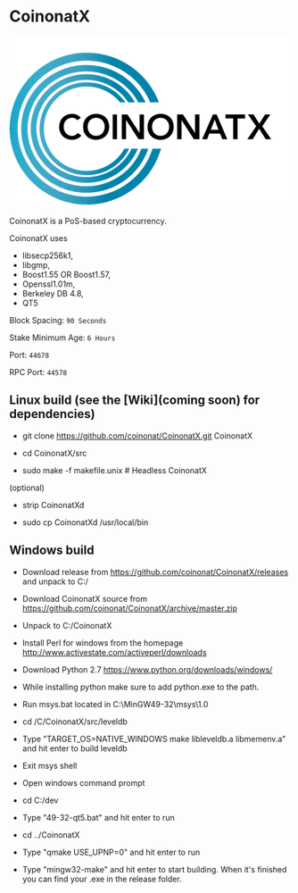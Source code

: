 # CoinonatX

![CoinonatX](logo.png)

CoinonatX is a PoS-based cryptocurrency.

CoinonatX uses
- libsecp256k1,
- libgmp,
- Boost1.55 OR Boost1.57,
- Openssl1.01m,
- Berkeley DB 4.8,
- QT5


Block Spacing: `90 Seconds`

Stake Minimum Age: `6 Hours`

Port: `44678`

RPC Port: `44578`


Linux build (see the [Wiki](coming soon) for dependencies)
-----------
- git clone https://github.com/coinonat/CoinonatX.git CoinonatX

- cd CoinonatX/src

- sudo make -f makefile.unix            # Headless CoinonatX

(optional)

- strip CoinonatXd

- sudo cp CoinonatXd /usr/local/bin




Windows build
-------------

- Download release from https://github.com/coinonat/CoinonatX/releases and unpack to C:/

- Download CoinonatX source from https://github.com/coinonat/CoinonatX/archive/master.zip

 - Unpack to C:/CoinonatX

- Install Perl for windows from the homepage http://www.activestate.com/activeperl/downloads

- Download Python 2.7 https://www.python.org/downloads/windows/

 - While installing python make sure to add python.exe to the path.

- Run msys.bat located in C:\MinGW49-32\msys\1.0

- cd /C/CoinonatX/src/leveldb

- Type "TARGET_OS=NATIVE_WINDOWS make libleveldb.a libmemenv.a" and hit enter to build leveldb

- Exit msys shell

- Open windows command prompt

- cd C:/dev

- Type "49-32-qt5.bat" and hit enter to run

- cd ../CoinonatX

- Type "qmake USE_UPNP=0" and hit enter to run

- Type "mingw32-make" and hit enter to start building. When it's finished you can find your .exe in the release folder.
